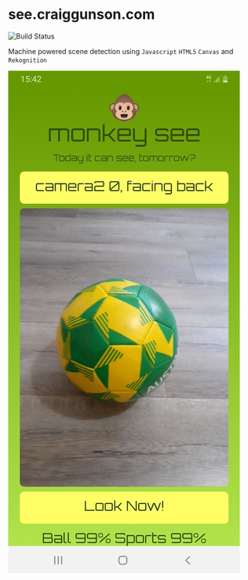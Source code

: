 see.craiggunson.com
===================



![Build Status](https://codebuild.ap-southeast-2.amazonaws.com/badges?uuid=eyJlbmNyeXB0ZWREYXRhIjoiemVjcWU0KzAycWN4MW41Q0k2bkZaNWRLNjRhamNjckRpTGpwYWJhdXFPWSthZDlaVUFkaFZXZXE0K0svakU4TFk4T01tdUtLS1ZWdGNvY1E2TVArWUo4PSIsIml2UGFyYW1ldGVyU3BlYyI6InlaWXdKL21IZFBoSmEvNjEiLCJtYXRlcmlhbFNldFNlcmlhbCI6MX0%3D&branch=master)



Machine powered scene detection using `Javascript` `HTML5` `Canvas` and `Rekognition`




![Sample](./sample.jpg)
